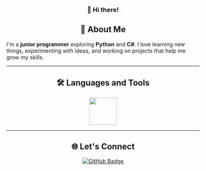 <h3 align="center">👋 Hi there!

<h2 align="center">🌟 About Me</h2>

I'm a **junior programmer** exploring **Python** and **C#**.
I love learning new things, experimenting with ideas, and working on projects that help me grow my skills.

---

<h2 align="center">🛠️ Languages and Tools</h2>
<p align="center">
  <a href="https://skillicons.dev">
    <img src="https://skillicons.dev/icons?i=python,cs,pycharm,visualstudio&theme=dark" height="72px"/>
  </a>
</p>

---

<h2 align="center">🌐 Let's Connect</h2>
<p align="center">
  <a href="https://github.com/Aralleus" target="_blank">
    <img src="https://img.shields.io/badge/GitHub-Aralleus-181717?style=for-the-badge&logo=github" alt="GitHub Badge"/>
  </a>
</p>
